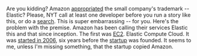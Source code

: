 Are you kidding? Amazon <a href="https://www.nytimes.com/2019/12/15/technology/amazon-aws-cloud-competition.html?emc=rss&partner=rss">appropriated</a> the small company's trademark -- Elastic? Please, NYT call at least one developer before you run a story like this, or do a <a href="https://duckduckgo.com/?q=amazon+elastic&t=h_&ia=web">search</a>. This is super embarrassing -- for you. Here's the problem with the premise. Amazon has been calling their services Elastic this and that since inception. The first was <a href="https://aws.amazon.com/ec2/">EC2</a>. Elastic Compute Cloud. It was <a href="http://scripting.com/2006/08/24.html#When:8:07:26AM">started in 2006</a>, six years before the <a href="https://en.wikipedia.org/wiki/Elastic_NV">startup</a> was founded. It seems to me, unless I'm missing something, that the startup copied Amazon.
